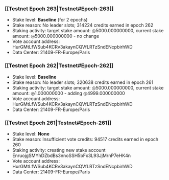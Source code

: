### [[Testnet Epoch 263|Testnet#Epoch-263]]
* Stake level: **Baseline** (for 2 epochs)
* Stake reason: No leader slots; 314224 credits earned in epoch 262
* Staking activity: target stake amount: ◎5000.000000000, current stake amount: ◎5000.000000000 - no change
* Vote account address: HurGMtLfWSub4KCRv3akaynCQVfLRTzSndENcpbirhWD
* Data Center: 21409-FR-Europe/Paris
### [[Testnet Epoch 262|Testnet#Epoch-262]]
* Stake level: **Baseline**
* Stake reason: No leader slots; 320638 credits earned in epoch 261
* Staking activity: target stake amount: ◎5000.000000000, current stake amount: ◎1.000000000 - adding ◎4999.000000000
* Vote account address: HurGMtLfWSub4KCRv3akaynCQVfLRTzSndENcpbirhWD
* Data Center: 21409-FR-Europe/Paris
### [[Testnet Epoch 261|Testnet#Epoch-261]]
* Stake level: **None**
* Stake reason: Insufficient vote credits: 94517 credits earned in epoch 260
* Staking activity: creating new stake account EnruojgSMYhDZbdBs3nnoSSH5bFx3L93JjMrnP7eHK4n
* Vote account address: HurGMtLfWSub4KCRv3akaynCQVfLRTzSndENcpbirhWD
* Data Center: 21409-FR-Europe/Paris